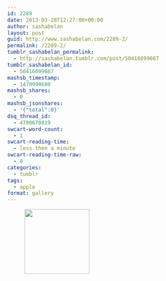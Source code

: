 ```yaml
---
id: 2289
date: 2013-03-28T12:27:00+00:00
author: sashabelan
layout: post
guid: http://www.sashabelan.com/2289-2/
permalink: /2289-2/
tumblr_sashabelan_permalink:
  - http://sashabelan.tumblr.com/post/50416099087
tumblr_sashabelan_id:
  - 50416099087
mashsb_timestamp:
  - 1470994680
mashsb_shares:
  - 0
mashsb_jsonshares:
  - '{"total":0}'
dsq_thread_id:
  - 4700670819
swcart-word-count:
  - 1
swcart-reading-time:
  - less then a minute
swcart-reading-time-raw:
  - 0
categories:
  - tumblr
tags:
  - apple
format: gallery
---
```

<div id='gallery-281' class='gallery galleryid-2289 gallery-columns-3 gallery-size-thumbnail'>
  <figure class='gallery-item'> 
  
  <div class='gallery-icon landscape'>
    <a href='http://www.sashabelan.ru/2289-2/attachment/2290/'><img width="150" height="150" src="http://www.sashabelan.ru/wp-content/uploads/2013/03/tumblr_mmsfxyLACk1qarj97o1_500-150x150.jpg" class="attachment-thumbnail size-thumbnail" alt="" /></a>
  </div></figure>
</div>
